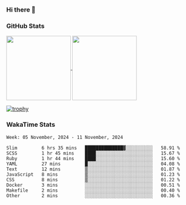 ### Hi there 👋

### GitHub Stats

<a href="https://github.com/anuraghazra/github-readme-stats">
  <img align="center" height="170px" src="https://github-readme-stats.vercel.app/api/top-langs/?username=tksfjt1024&layout=compact&count_private=true&show_icons=true&show_icons=true&theme=graywhite" />
</a>
<a href="https://github.com/anuraghazra/github-readme-stats">
  <img align="center" height="170px" src="https://github-readme-stats.vercel.app/api?username=tksfjt1024&count_private=true&show_icons=true&show_icons=true&theme=graywhite" />
</a>

[![trophy](https://github-profile-trophy.vercel.app/?username=tksfjt1024)](https://github.com/ryo-ma/github-profile-trophy)

### WakaTime Stats

<!--START_SECTION:waka-->
```text
Week: 05 November, 2024 - 11 November, 2024

Slim         6 hrs 35 mins   ██████████████▓░░░░░░░░░░   58.91 % 
SCSS         1 hr 45 mins    ████░░░░░░░░░░░░░░░░░░░░░   15.67 % 
Ruby         1 hr 44 mins    ████░░░░░░░░░░░░░░░░░░░░░   15.60 % 
YAML         27 mins         █░░░░░░░░░░░░░░░░░░░░░░░░   04.08 % 
Text         12 mins         ▒░░░░░░░░░░░░░░░░░░░░░░░░   01.87 % 
JavaScript   8 mins          ▒░░░░░░░░░░░░░░░░░░░░░░░░   01.23 % 
CSS          8 mins          ▒░░░░░░░░░░░░░░░░░░░░░░░░   01.22 % 
Docker       3 mins          ░░░░░░░░░░░░░░░░░░░░░░░░░   00.51 % 
Makefile     2 mins          ░░░░░░░░░░░░░░░░░░░░░░░░░   00.40 % 
Other        2 mins          ░░░░░░░░░░░░░░░░░░░░░░░░░   00.36 % 
```
<!--END_SECTION:waka-->
